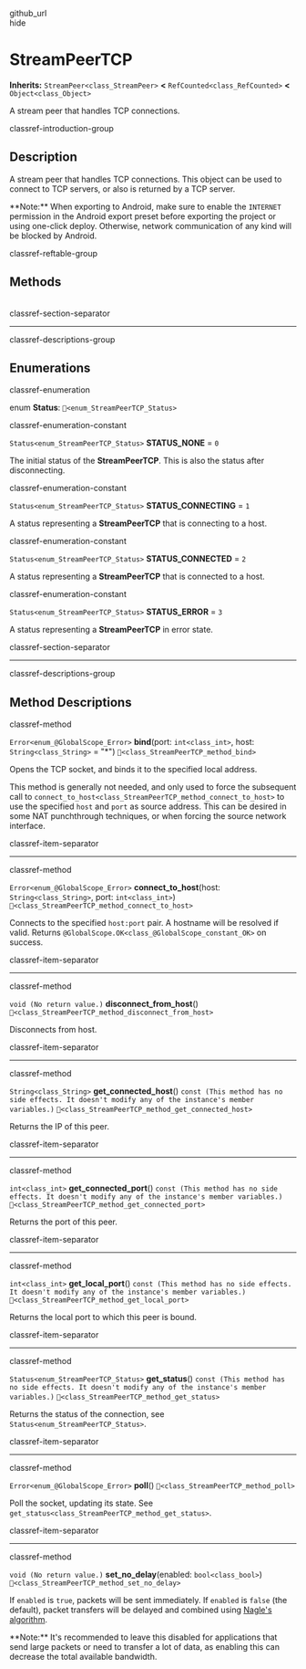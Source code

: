 github\_url  
hide

# StreamPeerTCP

**Inherits:** `StreamPeer<class_StreamPeer>` **&lt;**
`RefCounted<class_RefCounted>` **&lt;** `Object<class_Object>`

A stream peer that handles TCP connections.

classref-introduction-group

## Description

A stream peer that handles TCP connections. This object can be used to
connect to TCP servers, or also is returned by a TCP server.

\*\*Note:\*\* When exporting to Android, make sure to enable the
`INTERNET` permission in the Android export preset before exporting the
project or using one-click deploy. Otherwise, network communication of
any kind will be blocked by Android.

classref-reftable-group

## Methods

<table>
<tbody>
<tr>
</tr>
<tr>
</tr>
<tr>
</tr>
<tr>
</tr>
<tr>
</tr>
<tr>
</tr>
<tr>
</tr>
<tr>
</tr>
<tr>
</tr>
</tbody>
</table>

classref-section-separator

------------------------------------------------------------------------

classref-descriptions-group

## Enumerations

classref-enumeration

enum **Status**: `🔗<enum_StreamPeerTCP_Status>`

classref-enumeration-constant

`Status<enum_StreamPeerTCP_Status>` **STATUS\_NONE** = `0`

The initial status of the **StreamPeerTCP**. This is also the status
after disconnecting.

classref-enumeration-constant

`Status<enum_StreamPeerTCP_Status>` **STATUS\_CONNECTING** = `1`

A status representing a **StreamPeerTCP** that is connecting to a host.

classref-enumeration-constant

`Status<enum_StreamPeerTCP_Status>` **STATUS\_CONNECTED** = `2`

A status representing a **StreamPeerTCP** that is connected to a host.

classref-enumeration-constant

`Status<enum_StreamPeerTCP_Status>` **STATUS\_ERROR** = `3`

A status representing a **StreamPeerTCP** in error state.

classref-section-separator

------------------------------------------------------------------------

classref-descriptions-group

## Method Descriptions

classref-method

`Error<enum_@GlobalScope_Error>` **bind**(port: `int<class_int>`, host:
`String<class_String>` = "\*") `🔗<class_StreamPeerTCP_method_bind>`

Opens the TCP socket, and binds it to the specified local address.

This method is generally not needed, and only used to force the
subsequent call to
`connect_to_host<class_StreamPeerTCP_method_connect_to_host>` to use the
specified `host` and `port` as source address. This can be desired in
some NAT punchthrough techniques, or when forcing the source network
interface.

classref-item-separator

------------------------------------------------------------------------

classref-method

`Error<enum_@GlobalScope_Error>` **connect\_to\_host**(host:
`String<class_String>`, port: `int<class_int>`)
`🔗<class_StreamPeerTCP_method_connect_to_host>`

Connects to the specified `host:port` pair. A hostname will be resolved
if valid. Returns `@GlobalScope.OK<class_@GlobalScope_constant_OK>` on
success.

classref-item-separator

------------------------------------------------------------------------

classref-method

`void (No return value.)` **disconnect\_from\_host**()
`🔗<class_StreamPeerTCP_method_disconnect_from_host>`

Disconnects from host.

classref-item-separator

------------------------------------------------------------------------

classref-method

`String<class_String>` **get\_connected\_host**()
`const (This method has no side effects. It doesn't modify any of the instance's member variables.)`
`🔗<class_StreamPeerTCP_method_get_connected_host>`

Returns the IP of this peer.

classref-item-separator

------------------------------------------------------------------------

classref-method

`int<class_int>` **get\_connected\_port**()
`const (This method has no side effects. It doesn't modify any of the instance's member variables.)`
`🔗<class_StreamPeerTCP_method_get_connected_port>`

Returns the port of this peer.

classref-item-separator

------------------------------------------------------------------------

classref-method

`int<class_int>` **get\_local\_port**()
`const (This method has no side effects. It doesn't modify any of the instance's member variables.)`
`🔗<class_StreamPeerTCP_method_get_local_port>`

Returns the local port to which this peer is bound.

classref-item-separator

------------------------------------------------------------------------

classref-method

`Status<enum_StreamPeerTCP_Status>` **get\_status**()
`const (This method has no side effects. It doesn't modify any of the instance's member variables.)`
`🔗<class_StreamPeerTCP_method_get_status>`

Returns the status of the connection, see
`Status<enum_StreamPeerTCP_Status>`.

classref-item-separator

------------------------------------------------------------------------

classref-method

`Error<enum_@GlobalScope_Error>` **poll**()
`🔗<class_StreamPeerTCP_method_poll>`

Poll the socket, updating its state. See
`get_status<class_StreamPeerTCP_method_get_status>`.

classref-item-separator

------------------------------------------------------------------------

classref-method

`void (No return value.)` **set\_no\_delay**(enabled:
`bool<class_bool>`) `🔗<class_StreamPeerTCP_method_set_no_delay>`

If `enabled` is `true`, packets will be sent immediately. If `enabled`
is `false` (the default), packet transfers will be delayed and combined
using [Nagle's
algorithm](https://en.wikipedia.org/wiki/Nagle%27s_algorithm).

\*\*Note:\*\* It's recommended to leave this disabled for applications
that send large packets or need to transfer a lot of data, as enabling
this can decrease the total available bandwidth.
